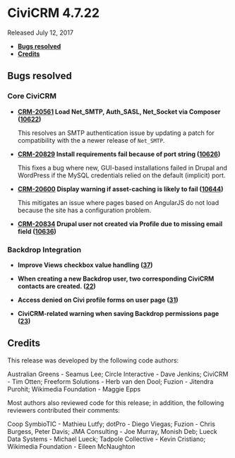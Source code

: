 # CiviCRM 4.7.22

Released July 12, 2017

- **[Bugs resolved](#bugs)**
- **[Credits](#credits)**

## <a name="bugs"></a>Bugs resolved

### Core CiviCRM

- **[CRM-20561](https://issues.civicrm.org/jira/browse/CRM-20561) Load Net_SMTP, Auth_SASL, Net_Socket via Composer
  ([10622](https://github.com/civicrm/civicrm-core/pull/10622))**

  This resolves an SMTP authentication issue by updating a patch for
  compatibility with the a newer release of `Net_SMTP`.

- **[CRM-20829](https://issues.civicrm.org/jira/browse/CRM-20829) Install requirements fail because of port string
  ([10626](https://github.com/civicrm/civicrm-core/pull/10626))**

  This fixes a bug where new, GUI-based installations failed in Drupal and
  WordPress if the MySQL credentials relied on the default (implicit) port.

- **[CRM-20600](https://issues.civicrm.org/jira/browse/CRM-20600) Display warning if asset-caching is likely to fail
  ([10644](https://github.com/civicrm/civicrm-core/pull/10644))**

  This mitigates an issue where pages based on AngularJS do
  not load because the site has a configuration problem.

- **[CRM-20834](https://issues.civicrm.org/jira/browse/CRM-20834) Drupal user not created via Profile due to missing email field
  ([10636](https://github.com/civicrm/civicrm-core/pull/10636))**


### Backdrop Integration

- **Improve Views checkbox value handling
  ([37](https://github.com/civicrm/civicrm-backdrop/pull/37))**

- **When creating a new Backdrop user, two corresponding CiviCRM contacts are created.
  ([22](https://github.com/civicrm/civicrm-backdrop/issues/22))**

- **Access denied on Civi profile forms on user page
  ([31](https://github.com/civicrm/civicrm-backdrop/issues/31))**

- **CiviCRM-related warning when saving Backdrop permissions page
  ([23](https://github.com/civicrm/civicrm-backdrop/issues/23))**

## <a name="credits"></a>Credits

This release was developed by the following code authors:

Australian Greens - Seamus Lee; Circle Interactive - Dave Jenkins; CiviCRM - Tim
Otten; Freeform Solutions - Herb van den Dool; Fuzion - Jitendra Purohit;
Wikimedia Foundation - Maggie Epps

Most authors also reviewed code for this release; in addition, the following
reviewers contributed their comments:

Coop SymbioTIC - Mathieu Lutfy; dotPro - Diego Viegas; Fuzion - Chris Burgess,
Peter Davis; JMA Consulting - Joe Murray, Monish Deb; Lueck Data Systems -
Michael Lueck; Tadpole Collective - Kevin Cristiano; Wikimedia Foundation -
Eileen McNaughton
